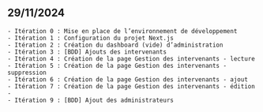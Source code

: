 

## 29/11/2024
    - Itération 0 : Mise en place de l’environnement de développement
    - Itération 1 : Configuration du projet Next.js
    - Itération 2 : Création du dashboard (vide) d’administration
    - Itération 3 : [BDD] Ajouts des intervenants
    - Itération 4 : Création de la page Gestion des intervenants - lecture
    - Itération 5 : Création de la page Gestion des intervenants - suppression
    - Itération 6 : Création de la page Gestion des intervenants - ajout
    - Itération 7 : Création de la page Gestion des intervenants - édition
    - 
    - Itération 9 : [BDD] Ajout des administrateurs